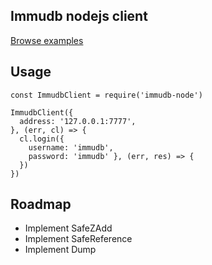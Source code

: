 ## Immudb nodejs client
[Browse examples](https://github.com/codenotary/immudb-node/tree/master/examples)

## Usage 
```
const ImmudbClient = require('immudb-node')

ImmudbClient({
  address: '127.0.0.1:7777',
}, (err, cl) => {
  cl.login({
    username: 'immudb',
    password: 'immudb' }, (err, res) => {
  })
})
```

## Roadmap 
 - Implement SafeZAdd
 - Implement SafeReference
 - Implement Dump
